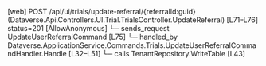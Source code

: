 [web] POST /api/ui/trials/update-referral/{referralId:guid}  (Dataverse.Api.Controllers.UI.Trial.TrialsController.UpdateReferral)  [L71–L76] status=201 [AllowAnonymous]
  └─ sends_request UpdateUserReferralCommand [L75]
    └─ handled_by Dataverse.ApplicationService.Commands.Trials.UpdateUserReferralCommandHandler.Handle [L32–L51]
      └─ calls TenantRepository.WriteTable [L43]

